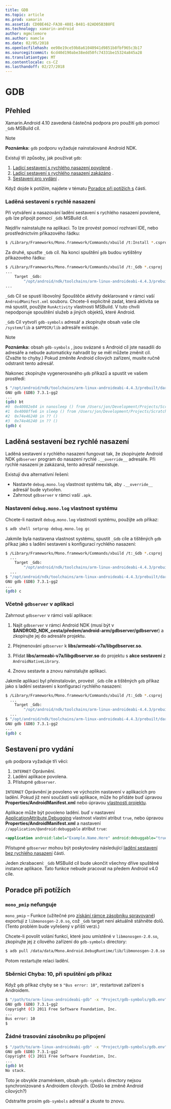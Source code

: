 ```yaml
---
title: GDB
ms.topic: article
ms.prod: xamarin
ms.assetid: CD0BE462-FA38-4881-B481-82AD05B3B8FE
ms.technology: xamarin-android
author: mgmclemore
ms.author: mamcle
ms.date: 02/05/2018
ms.openlocfilehash: ee98e19ce59b8a61040941d9851b8fbf965c3b17
ms.sourcegitcommit: 6cd40d190abe38edd50fc74331be15324a845a28
ms.translationtype: MT
ms.contentlocale: cs-CZ
ms.lasthandoff: 02/27/2018
---
```

# <a name="gdb"></a>GDB

## <a name="overview"></a>Přehled

Xamarin.Android 4.10 zavedená částečná podpora pro použití `gdb` pomocí `_Gdb` MSBuild cíl. 

> [!NOTE]
> **Poznámka:** `gdb` podporu vyžaduje nainstalované Android NDK.

Existují tři způsoby, jak používat `gdb`:

1.  [Ladicí sestavení s rychlého nasazení povolené](#Debug_Builds_with_Fast_Deployment) .
1.  [Ladicí sestavení s rychlého nasazení zakázáno](#Debug_Builds_without_Fast_Deployment) .
1.  [Sestavení pro vydání](#Release_Builds) .


Když dojde k potížím, najdete v tématu [Poradce při potížích s](#Troubleshooting) části.

<a name="Debug_Builds_with_Fast_Deployment" />

### <a name="debug-builds-with-fast-deployment"></a>Laděná sestavení s rychlé nasazení

Při vytváření a nasazování ladění sestavení s rychlého nasazení povolené, `gdb` lze připojit pomocí `_Gdb` MSBuild cíl.

Nejdřív nainstalujte na aplikaci. To lze provést pomocí rozhraní IDE, nebo prostřednictvím příkazového řádku:

```bash
$ /Library/Frameworks/Mono.framework/Commands/xbuild /t:Install *.csproj
```

Za druhé, spusťte `_Gdb` cíl. Na konci spuštění `gdb` budou vytištěny příkazového řádku:

```bash
$ /Library/Frameworks/Mono.framework/Commands/xbuild /t:_Gdb *.csproj
...
    Target _Gdb:
        "/opt/android/ndk/toolchains/arm-linux-androideabi-4.4.3/prebuilt/darwin-x86/bin/arm-linux-androideabi-gdb" -x "/Users/jon/Development/Projects/Scratch.HelloXamarin20//gdb-symbols/gdb.env"
...
```

`_Gdb` Cíl se spustí libovolný Spouštěče aktivity deklarované v rámci vaší `AndroidManifest.xml` souboru. Chcete-li explicitně zadat, která aktivita se má spustit, použijte `RunActivity` vlastnosti MSBuild. V tuto chvíli nepodporuje spouštění služeb a jiných objektů, které Android.

`_Gdb` Cíl vytvoří `gdb-symbols` adresář a zkopírujte obsah vaše cíle `/system/lib` a `$APPDIR/lib` adresáře existuje.


> [!NOTE]
> **Poznámka:** obsah `gdb-symbols` , jsou svázané s Android cíl jste nasadili do adresáře a nebude automaticky nahradit by se měl můžete změnit cíl. (Zvažte to chyby.) Pokud změníte Android cílových zařízení, musíte ručně odstranit tento adresář.

Nakonec zkopírujte vygenerovaného `gdb` příkazů a spustit ve vašem prostředí:

```bash
$ "/opt/android/ndk/toolchains/arm-linux-androideabi-4.4.3/prebuilt/darwin-x86/bin/arm-linux-androideabi-gdb" -x "/Users/jon/Development/Projects/Scratch.HelloXamarin20//gdb-symbols/gdb.env"
GNU gdb (GDB) 7.3.1-gg2
...
(gdb) bt
#0  0x40082e84 in nanosleep () from /Users/jon/Development/Projects/Scratch.HelloXamarin20/gdb-symbols/libc.so
#1  0x4008ffe6 in sleep () from /Users/jon/Development/Projects/Scratch.HelloXamarin20/gdb-symbols/libc.so
#2  0x74e46240 in ?? ()
#3  0x74e46240 in ?? ()
(gdb) c
```

<a name="Debug_Builds_without_Fast_Deployment" />

## <a name="debug-builds-without-fast-deployment"></a>Laděná sestavení bez rychlé nasazení

Laděná sestavení *s* rychlého nasazení fungovat tak, že zkopírujete Android NDK `gdbserver` program do nasazení rychlé `.__override__` adresáře. Při rychlé nasazení je zakázaná, tento adresář neexistuje.

Existují dva alternativní řešení:

-   Nastavte `debug.mono.log` vlastnost systému tak, aby `.__override__` adresář bude vytvořen.
-   Zahrnout `gdbserver` v rámci vaší `.apk`.

### <a name="setting-the-debugmonolog-system-property"></a>Nastavení `debug.mono.log` vlastnost systému

Chcete-li nastavit `debug.mono.log` vlastnosti systému, použijte `adb` příkaz:

```bash
$ adb shell setprop debug.mono.log gc
```

Jakmile byla nastavena vlastnost systému, spustit `_Gdb` cíle a tištěných `gdb` příkaz jako s ladění sestavení s konfigurací rychlého nasazení:

```bash
$ /Library/Frameworks/Mono.framework/Commands/xbuild /t:_Gdb *.csproj
  ...
    Target _Gdb:
        "/opt/android/ndk/toolchains/arm-linux-androideabi-4.4.3/prebuilt/darwin-x86/bin/arm-linux-androideabi-gdb" -x "/Users/jon/Development/Projects/Scratch.HelloXamarin20//gdb-symbols/gdb.env"
  ...
$ "/opt/android/ndk/toolchains/arm-linux-androideabi-4.4.3/prebuilt/darwin-x86/bin/arm-linux-androideabi-gdb" -x "/Users/jon/Development/Projects/Scratch.HelloXamarin20//gdb-symbols/gdb.env"
GNU gdb (GDB) 7.3.1-gg2
...
(gdb) c
```


### <a name="including-gdbserver-in-your-app"></a>Včetně `gdbserver` v aplikaci

Zahrnout `gdbserver` v rámci vaší aplikace:

1. Najít `gdbserver` v rámci Android NDK (musí být v **$ANDROID\_NDK\_cesta/předem/android-arm/gdbserver/gdbserver**) a zkopírujte jej do adresáře projektu.

2. Přejmenování `gdbserver` k **libs/armeabi-v7a/libgdbserver.so**.

3. Přidat **libs/armeabi-v7a/libgdbserver.so** do projektu s **akce sestavení** z `AndroidNativeLibrary`.

4. Znovu sestavte a znovu nainstalujte aplikaci.

Jakmile aplikaci byl přeinstalován, provést `_Gdb` cíle a tištěných `gdb` příkaz jako s ladění sestavení s konfigurací rychlého nasazení:

```bash
$ /Library/Frameworks/Mono.framework/Commands/xbuild /t:_Gdb *.csproj
  ...
    Target _Gdb:
        "/opt/android/ndk/toolchains/arm-linux-androideabi-4.4.3/prebuilt/darwin-x86/bin/arm-linux-androideabi-gdb" -x "/Users/jon/Development/Projects/Scratch.HelloXamarin20//gdb-symbols/gdb.env"
  ...
$ "/opt/android/ndk/toolchains/arm-linux-androideabi-4.4.3/prebuilt/darwin-x86/bin/arm-linux-androideabi-gdb" -x "/Users/jon/Development/Projects/Scratch.HelloXamarin20//gdb-symbols/gdb.env"
GNU gdb (GDB) 7.3.1-gg2
...
(gdb) c
```

<a name="Release_Builds" />

## <a name="release-builds"></a>Sestavení pro vydání

`gdb` podpora vyžaduje tři věci:

1.  `INTERNET` Oprávnění.
2.  Ladění aplikace povolena.
3.  Přístupné `gdbserver`.

`INTERNET` Oprávnění je povoleno ve výchozím nastavení v aplikacích pro ladění. Pokud již není součástí vaší aplikace, může ho přidáte buď úpravou **Properties/AndroidManifest.xml** nebo úpravou [vlastnosti projektu](https://developer.xamarin.com/recipes/android/general/projects/add_permissions_to_android_manifest/).

Aplikace může být povoleno ladění. buď v nastavení [ApplicationAttribute.Debugging](https://developer.xamarin.com/api/property/Android.App.ApplicationAttribute.Debuggable/) vlastnost vlastní atribut `true`, nebo úpravou **Properties/AndroidManifest.xml** a nastavení `//application/@android:debuggable` atribut `true`:

```xml
<application android:label="Example.Name.Here" android:debuggable="true">
```

Přístupné `gdbserver` mohou být poskytovány následující [ladění sestavení bez rychlého nasazení](#Debug_Builds_without_Fast_Deployment) části.

Jeden zkrabacení: `_Gdb` MSBuild cíl bude ukončit všechny dříve spuštěné instance aplikace. Tato funkce nebude pracovat na předem Android v4.0 cíle.

<a name="Troubleshooting" />

## <a name="troubleshooting"></a>Poradce při potížích

### <a name="monopmip-doesnt-work"></a>`mono_pmip` nefunguje

`mono_pmip` – Funkce (užitečné pro [získání rámce zásobníku spravované](http://www.mono-project.com/Debugging#Debugging_with_GDB)) exportují z `libmonosgen-2.0.so`, což `_Gdb` target není aktuálně stáhněte dolů. (Tento problém bude vyřešený v příští verzi.)

Chcete-li povolit volání funkcí, které jsou umístěné v `libmonosgen-2.0.so`, zkopírujte jej z cílového zařízení do `gdb-symbols` directory:

```bash
$ adb pull /data/data/Mono.Android.DebugRuntime/lib/libmonosgen-2.0.so Project/gdb-symbols
```

Potom restartujte relaci ladění.

### <a name="bus-error-10-when-running-the-gdb-command"></a>Sběrnici Chyba: 10, při spuštění `gdb` příkaz

Když `gdb` příkaz chyby se s `"Bus error: 10"`, restartovat zařízení s Androidem.

```bash
$ "/path/to/arm-linux-androideabi-gdb" -x "Project/gdb-symbols/gdb.env"
GNU gdb (GDB) 7.3.1-gg2
Copyright (C) 2011 Free Software Foundation, Inc.
...
Bus error: 10
$
```

### <a name="no-stack-trace-after-attach"></a>Žádné trasování zásobníku po připojení

```bash
$ "/path/to/arm-linux-androideabi-gdb" -x "Project/gdb-symbols/gdb.env"
GNU gdb (GDB) 7.3.1-gg2
Copyright (C) 2011 Free Software Foundation, Inc.
...
(gdb) bt
No stack.
```

Toto je obvykle znaménkem, obsah `gdb-symbols` directory nejsou synchronizované s Androidem cílových. (Došlo ke změně Android cílových?)

Odstraňte prosím `gdb-symbols` adresář a zkuste to znovu.

